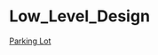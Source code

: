 # Low_Level_Design
[Parking Lot](https://github.com/debjitl45/Low_Level_Design/tree/master/src/Parking_Lot)
